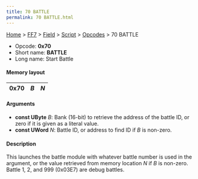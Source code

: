 ```yaml
---
title: 70 BATTLE
permalink: 70 BATTLE.html
---
```


[Home](../../../../Main%20Page.md) > [FF7](../../../../FF7.md) > [Field](../../../Field.md) > [Script](../../Script.md) > [Opcodes](../Opcodes.md) > 70 BATTLE

-   Opcode: **0x70**
-   Short name: **BATTLE**
-   Long name: Start Battle

#### Memory layout

| 0x70 | *B* | *N* |
|------|-----|-----|

#### Arguments

-   **const UByte** *B*: Bank (16-bit) to retrieve the address of the
    battle ID, or zero if it is given as a literal value.
-   **const UWord** *N*: Battle ID, or address to find ID if *B* is
    non-zero.

#### Description

This launches the battle module with whatever battle number is used in
the argument, or the value retrieved from memory location *N* if *B* is
non-zero. Battle 1, 2, and 999 (0x03E7) are debug battles.
